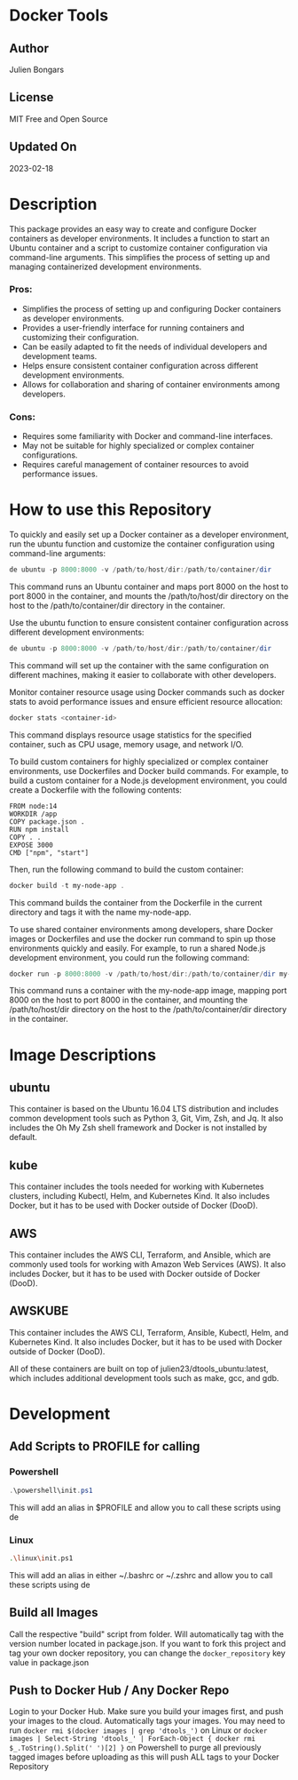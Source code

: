 # Docker Tools

## Author
Julien Bongars

## License
MIT Free and Open Source

## Updated On
2023-02-18

# Description
This package provides an easy way to create and configure Docker containers as developer environments. It includes a function to start an Ubuntu container and a script to customize container configuration via command-line arguments. This simplifies the process of setting up and managing containerized development environments.

### Pros:

- Simplifies the process of setting up and configuring Docker containers as developer environments.
- Provides a user-friendly interface for running containers and customizing their configuration.
- Can be easily adapted to fit the needs of individual developers and development teams.
- Helps ensure consistent container configuration across different development environments.
- Allows for collaboration and sharing of container environments among developers.

### Cons:

- Requires some familiarity with Docker and command-line interfaces.
- May not be suitable for highly specialized or complex container configurations.
- Requires careful management of container resources to avoid performance issues.

# How to use this Repository

To quickly and easily set up a Docker container as a developer environment, run the ubuntu function and customize the container configuration using command-line arguments:

```powershell
de ubuntu -p 8000:8000 -v /path/to/host/dir:/path/to/container/dir
```

This command runs an Ubuntu container and maps port 8000 on the host to port 8000 in the container, and mounts the /path/to/host/dir directory on the host to the /path/to/container/dir directory in the container.

Use the ubuntu function to ensure consistent container configuration across different development environments:

```powershell
de ubuntu -p 8000:8000 -v /path/to/host/dir:/path/to/container/dir
```

This command will set up the container with the same configuration on different machines, making it easier to collaborate with other developers.

Monitor container resource usage using Docker commands such as docker stats to avoid performance issues and ensure efficient resource allocation:

```powershell
docker stats <container-id>
```

This command displays resource usage statistics for the specified container, such as CPU usage, memory usage, and network I/O.

To build custom containers for highly specialized or complex container environments, use Dockerfiles and Docker build commands. For example, to build a custom container for a Node.js development environment, you could create a Dockerfile with the following contents:

```docker
FROM node:14
WORKDIR /app
COPY package.json .
RUN npm install
COPY . .
EXPOSE 3000
CMD ["npm", "start"]
```

Then, run the following command to build the custom container:

```powershell
docker build -t my-node-app .
```

This command builds the container from the Dockerfile in the current directory and tags it with the name my-node-app.

To use shared container environments among developers, share Docker images or Dockerfiles and use the docker run command to spin up those environments quickly and easily. For example, to run a shared Node.js development environment, you could run the following command:

```powershell
docker run -p 8000:8000 -v /path/to/host/dir:/path/to/container/dir my-node-app
```

This command runs a container with the my-node-app image, mapping port 8000 on the host to port 8000 in the container, and mounting the /path/to/host/dir directory on the host to the /path/to/container/dir directory in the container.

# Image Descriptions
## ubuntu
This container is based on the Ubuntu 16.04 LTS distribution and includes common development tools such as Python 3, Git, Vim, Zsh, and Jq. It also includes the Oh My Zsh shell framework and Docker is not installed by default.

## kube 
This container includes the tools needed for working with Kubernetes clusters, including Kubectl, Helm, and Kubernetes Kind. It also includes Docker, but it has to be used with Docker outside of Docker (DooD).

## AWS 
This container includes the AWS CLI, Terraform, and Ansible, which are commonly used tools for working with Amazon Web Services (AWS). It also includes Docker, but it has to be used with Docker outside of Docker (DooD).

## AWSKUBE
This container includes the AWS CLI, Terraform, Ansible, Kubectl, Helm, and Kubernetes Kind. It also includes Docker, but it has to be used with Docker outside of Docker (DooD).

All of these containers are built on top of julien23/dtools_ubuntu:latest, which includes additional development tools such as make, gcc, and gdb.

# Development

## Add Scripts to PROFILE for calling

### Powershell
```powershell
.\powershell\init.ps1
```
This will add an alias in $PROFILE and allow you to call these scripts using de

### Linux
```bash
.\linux\init.ps1
```
This will add an alias in either ~/.bashrc or ~/.zshrc and allow you to call these scripts using de

## Build all Images

Call the respective "build" script from folder. Will automatically tag with the version number located in package.json. If you want to fork this project and tag your own docker repository, you can change the ```docker_repository``` key value in package.json

## Push to Docker Hub / Any Docker Repo

Login to your Docker Hub. Make sure you build your images first, and push your images to the cloud. Automatically tags your images. You may need to run ```docker rmi $(docker images | grep 'dtools_')``` on Linux or ```docker images | Select-String 'dtools_' | ForEach-Object { docker rmi $_.ToString().Split(' ')[2] }``` on Powershell to purge all previously tagged images before uploading as this will push ALL tags to your Docker Repository



